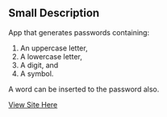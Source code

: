 ## Small Description

App that generates passwords containing:

1) An uppercase letter,
2) A lowercase letter,
3) A digit, and
4) A symbol.

A word can be inserted to the password also.

[View Site Here](https://www.yousifmansour.space/password-generator)
